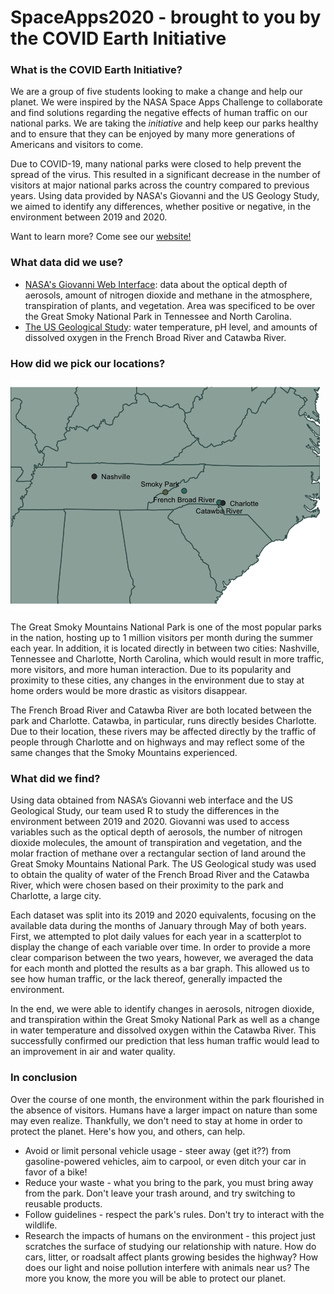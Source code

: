 # SpaceApps2020 - brought to you by the COVID Earth Initiative
### What is the COVID Earth Initiative?
We are a group of five students looking to make a change and help our planet. We were inspired by the NASA Space Apps Challenge to collaborate and find solutions regarding the negative effects of human traffic on our national parks. We are taking the *initiative* and help keep our parks healthy and to ensure that they can be enjoyed by many more generations of Americans and visitors to come.

Due to COVID-19, many national parks were closed to help prevent the spread of the virus. This resulted in a significant decrease in the number of visitors at major national parks across the country compared to previous years. Using data provided by NASA's Giovanni and the US Geology Study, we aimed to identify any differences, whether positive or negative, in the environment between 2019 and 2020.

Want to learn more? Come see our [website!](covidearthinitiative.us)

### What data did we use?
* [NASA's Giovanni Web Interface](https://giovanni.gsfc.nasa.gov/giovanni/): data about the optical depth of aerosols, amount of nitrogen dioxide and methane in the atmosphere, transpiration of plants, and vegetation. Area was specificed to be over the Great Smoky National Park in Tennessee and North Carolina.
* [The US Geological Study](https://waterdata.usgs.gov/nwis): water temperature, pH level, and amounts of dissolved oxygen in the French Broad River and Catawba River.

### How did we pick our locations?
![Map of locations](/images/map.png)

The Great Smoky Mountains National Park is one of the most popular parks in the nation, hosting up to 1 million visitors per month during the summer each year. In addition, it is located directly in between two cities: Nashville, Tennessee and Charlotte, North Carolina, which would result in more traffic, more visitors, and more human interaction. Due to its popularity and proximity to these cities, any changes in the environment due to stay at home orders would be more drastic as visitors disappear.

The French Broad River and Catawba River are both located between the park and Charlotte. Catawba, in particular, runs directly besides Charlotte. Due to their location, these rivers may be affected directly by the traffic of people through Charlotte and on highways and may reflect some of the same changes that the Smoky Mountains experienced.

### What did we find?
Using data obtained from NASA’s Giovanni web interface and the US Geological Study, our team used R to study the differences in the environment between 2019 and 2020. Giovanni was used to access variables such as the optical depth of aerosols, the number of nitrogen dioxide molecules, the amount of transpiration and vegetation, and the molar fraction of methane over a rectangular section of land around the Great Smoky Mountains National Park. The US Geological study was used to obtain the quality of water of the French Broad River and the Catawba River, which were chosen based on their proximity to the park and Charlotte, a large city. 

Each dataset was split into its 2019 and 2020 equivalents, focusing on the available data during the months of January through May of both years. First, we attempted to plot daily values for each year in a scatterplot to display the change of each variable over time. In order to provide a more clear comparison between the two years, however, we averaged the data for each month and plotted the results as a bar graph. This allowed us to see how human traffic, or the lack thereof, generally impacted the environment. 

In the end, we were able to identify changes in aerosols, nitrogen dioxide, and transpiration within the Great Smoky National Park as well as a change in water temperature and dissolved oxygen within the Catawba River. This successfully confirmed our prediction that less human traffic would lead to an improvement in air and water quality. 

### In conclusion
Over the course of one month, the environment within the park flourished in the absence of visitors. Humans have a larger impact on nature than some may even realize. Thankfully, we don't need to stay at home in order to protect the planet. Here's how you, and others, can help.
* Avoid or limit personal vehicle usage - steer away (get it??) from gasoline-powered vehicles, aim to carpool, or even ditch your car in favor of a bike!
* Reduce your waste - what you bring to the park, you must bring away from the park. Don't leave your trash around, and try switching to reusable products.
* Follow guidelines - respect the park's rules. Don't try to interact with the wildlife.
* Research the impacts of humans on the environment - this project just scratches the surface of studying our relationship with nature. How do cars, litter, or roadsalt affect plants growing besides the highway? How does our light and noise pollution interfere with animals near us? The more you know, the more you will be able to protect our planet.

